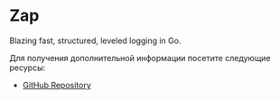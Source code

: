 # Zap

Blazing fast, structured, leveled logging in Go.

Для получения дополнительной информации посетите следующие ресурсы:

- [GitHub Repository](https://github.com/uber-go/zap)
